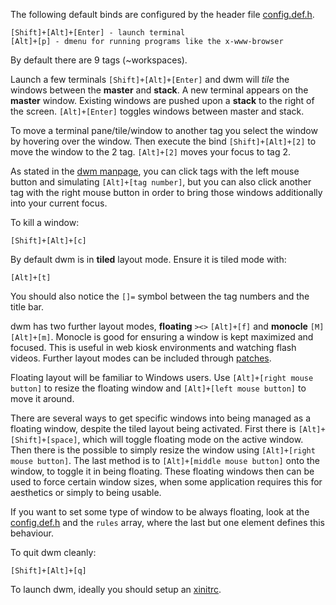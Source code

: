 The following default binds are configured by the header file
[config.def.h](http://hg.suckless.org/dwm/file/tip/config.def.h).

	[Shift]+[Alt]+[Enter] - launch terminal
	[Alt]+[p] - dmenu for running programs like the x-www-browser

By default there are 9 tags (~workspaces).

Launch a few terminals `[Shift]+[Alt]+[Enter]` and dwm will _tile_ the windows
between the **master** and **stack**. A new terminal appears on the **master**
window. Existing windows are pushed upon a **stack** to the right of the
screen. `[Alt]+[Enter]` toggles windows between master and stack.

To move a terminal pane/tile/window to another tag you select the window by
hovering over the window. Then execute the bind `[Shift]+[Alt]+[2]` to move the
window to the 2 tag. `[Alt]+[2]` moves your focus to tag 2.

As stated in the [dwm manpage](http://man.suckless.org/dwm/1/dwm), you can click tags with the left mouse button and simulating `[Alt]+[tag number]`, but you can also click another tag with the right mouse button in order to bring those windows additionally
into your current focus.

To kill a window:

	[Shift]+[Alt]+[c]

By default dwm is in **tiled** layout mode. Ensure it is tiled mode with:

	[Alt]+[t]

You should also notice the `[]=` symbol between the tag numbers and the title bar.

dwm has two further layout modes, **floating** `><>` `[Alt]+[f]` and
**monocle** `[M]` `[Alt]+[m]`. Monocle is good for ensuring a window is kept
maximized and focused. This is useful in web kiosk environments and watching
flash videos. Further layout modes can be included through [patches](http://dwm.suckless.org/patches/).

Floating layout will be familiar to Windows users. Use `[Alt]+[right mouse
button]` to resize the floating window and `[Alt]+[left mouse button]` to move
it around.

There are several ways to get specific windows into being managed as a
floating window, despite the tiled layout being activated. First there is
`[Alt]+[Shift]+[space]`, which will toggle floating mode on the active window.
Then there is the possible to simply resize the window using `[Alt]+[right
mouse button]`. The last method is to `[Alt]+[middle mouse button]` onto the
window, to toggle it in being floating. These floating windows then can be
used to force certain window sizes, when some application requires this for
aesthetics or simply to being usable.

If you want to set some type of window to be always floating, look at the
[config.def.h](http://hg.suckless.org/dwm/file/tip/config.def.h) and the
`rules` array, where the last but one element defines this behaviour.

To quit dwm cleanly:

	[Shift]+[Alt]+[q]

To launch dwm, ideally you should setup an [xinitrc](http://git.webconverger.org/?p=home.git;a=blob_plain;f=.xinitrc).

